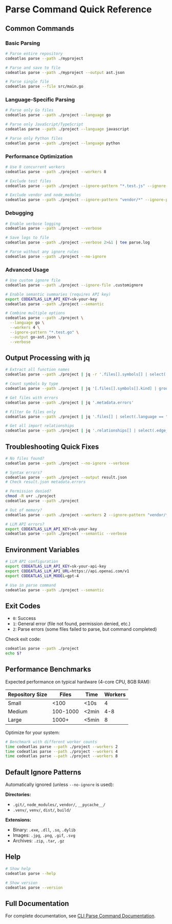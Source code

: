 # Parse Command Quick Reference

## Common Commands

### Basic Parsing

```bash
# Parse entire repository
codeatlas parse --path ./myproject

# Parse and save to file
codeatlas parse --path ./myproject --output ast.json

# Parse single file
codeatlas parse --file src/main.go
```

### Language-Specific Parsing

```bash
# Parse only Go files
codeatlas parse --path ./project --language go

# Parse only JavaScript/TypeScript
codeatlas parse --path ./project --language javascript

# Parse only Python files
codeatlas parse --path ./project --language python
```

### Performance Optimization

```bash
# Use 8 concurrent workers
codeatlas parse --path ./project --workers 8

# Exclude test files
codeatlas parse --path ./project --ignore-pattern "*.test.js" --ignore-pattern "*.spec.ts"

# Exclude vendor and node_modules
codeatlas parse --path ./project --ignore-pattern "vendor/*" --ignore-pattern "node_modules/*"
```

### Debugging

```bash
# Enable verbose logging
codeatlas parse --path ./project --verbose

# Save logs to file
codeatlas parse --path ./project --verbose 2>&1 | tee parse.log

# Parse without any ignore rules
codeatlas parse --path ./project --no-ignore
```

### Advanced Usage

```bash
# Use custom ignore file
codeatlas parse --path ./project --ignore-file .customignore

# Enable semantic summaries (requires API key)
export CODEATLAS_LLM_API_KEY=sk-your-key
codeatlas parse --path ./project --semantic

# Combine multiple options
codeatlas parse --path ./project \
  --language go \
  --workers 4 \
  --ignore-pattern "*.test.go" \
  --output go-ast.json \
  --verbose
```

## Output Processing with jq

```bash
# Extract all function names
codeatlas parse --path ./project | jq -r '.files[].symbols[] | select(.kind == "function") | .name'

# Count symbols by type
codeatlas parse --path ./project | jq '[.files[].symbols[].kind] | group_by(.) | map({kind: .[0], count: length})'

# Get files with errors
codeatlas parse --path ./project | jq '.metadata.errors'

# Filter Go files only
codeatlas parse --path ./project | jq '.files[] | select(.language == "go")'

# Get all import relationships
codeatlas parse --path ./project | jq '.relationships[] | select(.edge_type == "import")'
```

## Troubleshooting Quick Fixes

```bash
# No files found?
codeatlas parse --path ./project --no-ignore --verbose

# Syntax errors?
codeatlas parse --path ./project --output result.json
# Check result.json metadata.errors

# Permission denied?
chmod -R u+r ./project
codeatlas parse --path ./project

# Out of memory?
codeatlas parse --path ./project --workers 2 --ignore-pattern "vendor/*"

# LLM API errors?
export CODEATLAS_LLM_API_KEY=sk-your-key
codeatlas parse --path ./project --semantic --verbose
```

## Environment Variables

```bash
# LLM API configuration
export CODEATLAS_LLM_API_KEY=sk-your-api-key
export CODEATLAS_LLM_API_URL=https://api.openai.com/v1
export CODEATLAS_LLM_MODEL=gpt-4

# Use in parse command
codeatlas parse --path ./project --semantic
```

## Exit Codes

- `0`: Success
- `1`: General error (file not found, permission denied, etc.)
- `2`: Parse errors (some files failed to parse, but command completed)

Check exit code:
```bash
codeatlas parse --path ./project
echo $?
```

## Performance Benchmarks

Expected performance on typical hardware (4-core CPU, 8GB RAM):

| Repository Size | Files | Time | Workers |
|----------------|-------|------|---------|
| Small | <100 | <10s | 4 |
| Medium | 100-1000 | <2min | 4-8 |
| Large | 1000+ | <5min | 8 |

Optimize for your system:
```bash
# Benchmark with different worker counts
time codeatlas parse --path ./project --workers 2
time codeatlas parse --path ./project --workers 4
time codeatlas parse --path ./project --workers 8
```

## Default Ignore Patterns

Automatically ignored (unless `--no-ignore` is used):

**Directories:**
- `.git/`, `node_modules/`, `vendor/`, `__pycache__/`
- `.venv/`, `venv/`, `dist/`, `build/`

**Extensions:**
- Binary: `.exe`, `.dll`, `.so`, `.dylib`
- Images: `.jpg`, `.png`, `.gif`, `.svg`
- Archives: `.zip`, `.tar`, `.gz`

## Help

```bash
# Show help
codeatlas parse --help

# Show version
codeatlas parse --version
```

## Full Documentation

For complete documentation, see [CLI Parse Command Documentation](./cli-parse-command.md).
